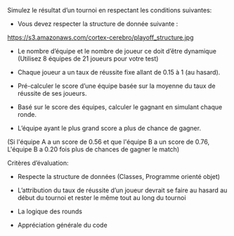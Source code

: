 Simulez le résultat d’un tournoi en respectant les conditions suivantes:

- Vous devez respecter la structure de donnée suivante :

https://s3.amazonaws.com/cortex-cerebro/playoff_structure.jpg

- Le nombre d’équipe et le nombre de joueur ce doit d’être dynamique
(Utilisez 8 équipes de 21 joueurs pour votre test)

- Chaque joueur a un taux de réussite fixe allant de 0.15 à 1 (au hasard).

- Pré-calculer le score d’une équipe basée sur la moyenne du taux de réussite
de ses joueurs.

- Basé sur le score des équipes, calculer le gagnant en simulant chaque
ronde.

- L’équipe ayant le plus grand score a plus de chance de gagner.

(Si l'équipe A a un score de 0.56 et que l'équipe B a un score de 0.76,
L'équipe B a 0.20 fois plus de chances de gagner le match)

Critères d’évaluation:

- Respecte la structure de données (Classes, Programme orienté objet)

- L’attribution du taux de réussite d’un joueur devrait se faire au hasard au
début du tournoi et rester le même tout au long du tournoi

- La logique des rounds

- Appréciation générale du code
